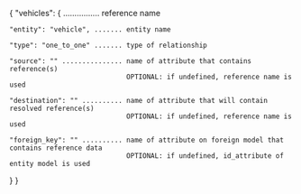 
{
  "vehicles": { ................ reference name

    "entity": "vehicle", ....... entity name

    "type": "one_to_one" ....... type of relationship

    "source": "" ............... name of attribute that contains reference(s)
                                 OPTIONAL: if undefined, reference name is used

    "destination": "" .......... name of attribute that will contain resolved reference(s)
                                 OPTIONAL: if undefined, reference name is used

    "foreign_key": "" .......... name of attribute on foreign model that contains reference data
                                 OPTIONAL: if undefined, id_attribute of entity model is used
  }
}
